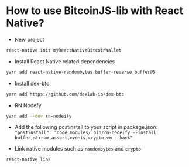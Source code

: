 
# How to use BitcoinJS-lib with React Native?

- New project

```sh
react-native init myReactNativeBitcoinWallet
```

- Install React Native related dependencies

```sh
yarn add react-native-randombytes buffer-reverse buffer@5
```

- Install dex-btc

```sh
yarn add https://github.com/dexlab-io/dex-btc
```

- RN Nodefy

```sh
yarn add --dev rn-nodeify
```

- Add the following postinstall to your script in package.json:
  `"postinstall": "node_modules/.bin/rn-nodeify --install buffer,stream,assert,events,crypto,vm --hack"`

- Link native modules such as `randombytes` and `crypto`

```sh
react-native link
```